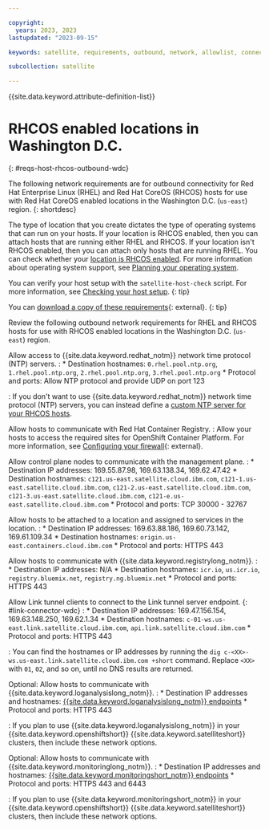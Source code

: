 ```yaml
---

copyright:
  years: 2023, 2023
lastupdated: "2023-09-15"

keywords: satellite, requirements, outbound, network, allowlist, connectivity, firewall, rhcos

subcollection: satellite

---
```


{{site.data.keyword.attribute-definition-list}}

# RHCOS enabled locations in Washington D.C.
{: #reqs-host-rhcos-outbound-wdc}

The following network requirements are for outbound connectivity for Red Hat Enterprise Linux (RHEL) and Red Hat CoreOS (RHCOS) hosts for use with Red Hat CoreOS enabled locations in the Washington D.C. (`us-east`) region. 
{: shortdesc}

The type of location that you create dictates the type of operating systems that can run on your hosts. If your location is RHCOS enabled, then you can attach hosts that are running either RHEL and RHCOS. If your location isn't RHCOS enabled, then you can attach only hosts that are running RHEL. You can check whether your [location is RHCOS enabled](/docs/satellite?topic=satellite-locations#verify-coreos-location). For more information about operating system support, see [Planning your operating system](/docs/satellite?topic=satellite-infrastructure-plan#infras-plan-os).


You can verify your host setup with the `satellite-host-check` script. For more information, see [Checking your host setup](/docs/satellite?topic=satellite-host-network-check).
{: tip}


You can [download a copy of these requirements](https://cloud.ibm.com/media/docs/downloads/satellite/rhcos-washingtondc.csv){: external}.
{: tip}




Review the following outbound network requirements for RHEL and RHCOS hosts for use with RHCOS enabled locations in the Washington D.C. (`us-east`) region.

Allow access to {{site.data.keyword.redhat_notm}} network time protocol (NTP) servers.
:    * Destination hostnames: `0.rhel.pool.ntp.org`, `1.rhel.pool.ntp.org`, `2.rhel.pool.ntp.org`, `3.rhel.pool.ntp.org`
     * Protocol and ports: Allow NTP protocol and provide UDP on port 123
     
:    If you don't want to use {{site.data.keyword.redhat_notm}} network time protocol (NTP) servers, you can instead define a [custom NTP server for your RHCOS hosts](/docs/satellite?topic=satellite-config-custom-ntp).

Allow hosts to communicate with Red Hat Container Registry.
:    Allow your hosts to access the required sites for OpenShift Container Platform. For more information, see [Configuring your firewall](https://docs.openshift.com/container-platform/4.8/installing/install_config/configuring-firewall.html){: external}.



Allow control plane nodes to communicate with the management plane.
:    * Destination IP addresses:  169.55.87.98, 169.63.138.34, 169.62.47.42 
     * Destination hostnames:  `c121.us-east.satellite.cloud.ibm.com`, `c121-1.us-east.satellite.cloud.ibm.com`, `c121-2.us-east.satellite.cloud.ibm.com`, `c121-3.us-east.satellite.cloud.ibm.com`, `c121-e.us-east.satellite.cloud.ibm.com` 
     * Protocol and ports: TCP 30000 - 32767

Allow hosts to be attached to a location and assigned to services in the location.
:    * Destination IP addresses: 169.63.88.186, 169.60.73.142, 169.61.109.34
     * Destination hostnames: `origin.us-east.containers.cloud.ibm.com` 
     * Protocol and ports: HTTPS 443
     
Allow hosts to communicate with {{site.data.keyword.registrylong_notm}}.
:    * Destination IP addresses: N/A
     * Destination hostnames: `icr.io`, `us.icr.io`, `registry.bluemix.net`, `registry.ng.bluemix.net`
     * Protocol and ports: HTTPS 443

Allow Link tunnel clients to connect to the Link tunnel server endpoint. {: #link-connector-wdc}
:    * Destination IP addresses: 169.47.156.154, 169.63.148.250, 169.62.1.34
     * Destination hostnames: `c-01-ws.us-east.link.satellite.cloud.ibm.com`, `api.link.satellite.cloud.ibm.com`
     * Protocol and ports: HTTPS 443

:    You can find the hostnames or IP addresses by running the `dig c-<XX>-ws.us-east.link.satellite.cloud.ibm.com +short` command. Replace `<XX>` with `01`, `02`, and so on, until no DNS results are returned. 

     
Optional: Allow hosts to communicate with {{site.data.keyword.loganalysislong_notm}}.
:    * Destination IP addresses and hostnames: [{{site.data.keyword.loganalysislong_notm}} endpoints](/docs/log-analysis?topic=log-analysis-endpoints#endpoints_api_public)
     * Protocol and ports: HTTPS 443

:    If you plan to use {{site.data.keyword.loganalysislong_notm}} in your {{site.data.keyword.openshiftshort}}  {{site.data.keyword.satelliteshort}} clusters, then include these network options.

Optional: Allow hosts to communicate with {{site.data.keyword.monitoringlong_notm}}.
:    * Destination IP addresses and hostnames: [{{site.data.keyword.monitoringshort_notm}} endpoints](/docs/monitoring?topic=monitoring-endpoints)
     * Protocol and ports: HTTPS 443 and 6443

:    If you plan to use {{site.data.keyword.monitoringshort_notm}} in your {{site.data.keyword.openshiftshort}} {{site.data.keyword.satelliteshort}} clusters, then include these network options.
